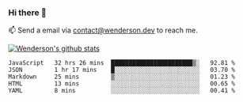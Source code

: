 ### Hi there 👋

<!--
**Wenderson-P/wenderson-p** is a ✨ _special_ ✨ repository because its `README.md` (this file) appears on your GitHub profile.

Here are some ideas to get you started:

- 🔭 I’m currently working on ...
- 🌱 I’m currently learning ...
- 👯 I’m looking to collaborate on ...
- 🤔 I’m looking for help with ...
- 💬 Ask me about ...
- 📫 How to reach me: ...
- 😄 Pronouns: ...
- ⚡ Fun fact: ...
-->

📫  Send a email via contact@wenderson.dev to reach me.

[![Wenderson's github stats](https://github-readme-stats.vercel.app/api?username=wenderson-p&show_icons=true&theme=tokyonight&hide=issues)](https://github.com/wenderson-p/github-readme-stats)

<!--START_SECTION:waka-->
```text
JavaScript   32 hrs 26 mins  ███████████████████████▒░   92.81 % 
JSON         1 hr 17 mins    █░░░░░░░░░░░░░░░░░░░░░░░░   03.70 % 
Markdown     25 mins         ▒░░░░░░░░░░░░░░░░░░░░░░░░   01.23 % 
HTML         13 mins         ░░░░░░░░░░░░░░░░░░░░░░░░░   00.65 % 
YAML         8 mins          ░░░░░░░░░░░░░░░░░░░░░░░░░   00.41 % 
```
<!--END_SECTION:waka-->
